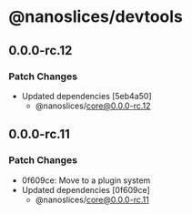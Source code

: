 # @nanoslices/devtools

## 0.0.0-rc.12

### Patch Changes

- Updated dependencies [5eb4a50]
  - @nanoslices/core@0.0.0-rc.12

## 0.0.0-rc.11

### Patch Changes

- 0f609ce: Move to a plugin system
- Updated dependencies [0f609ce]
  - @nanoslices/core@0.0.0-rc.11
